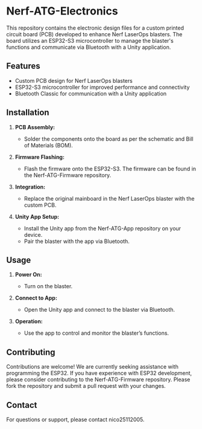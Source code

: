 # Nerf-ATG-Electronics

This repository contains the electronic design files for a custom printed circuit board (PCB) developed to enhance Nerf LaserOps blasters. The board utilizes an ESP32-S3 microcontroller to manage the blaster's functions and communicate via Bluetooth with a Unity application.

## Features

- Custom PCB design for Nerf LaserOps blasters
- ESP32-S3 microcontroller for improved performance and connectivity
- Bluetooth Classic for communication with a Unity application

## Installation

1. **PCB Assembly:**

   - Solder the components onto the board as per the schematic and Bill of Materials (BOM).

2. **Firmware Flashing:**

   - Flash the firmware onto the ESP32-S3. The firmware can be found in the Nerf-ATG-Firmware repository.

3. **Integration:**

   - Replace the original mainboard in the Nerf LaserOps blaster with the custom PCB.

4. **Unity App Setup:**

   - Install the Unity app from the Nerf-ATG-App repository on your device.
   - Pair the blaster with the app via Bluetooth.

## Usage

1. **Power On:**

   - Turn on the blaster.

2. **Connect to App:**

   - Open the Unity app and connect to the blaster via Bluetooth.

3. **Operation:**

   - Use the app to control and monitor the blaster’s functions.

## Contributing

Contributions are welcome! We are currently seeking assistance with programming the ESP32. If you have experience with ESP32 development, please consider contributing to the Nerf-ATG-Firmware repository. Please fork the repository and submit a pull request with your changes.

## Contact

For questions or support, please contact nico25112005.